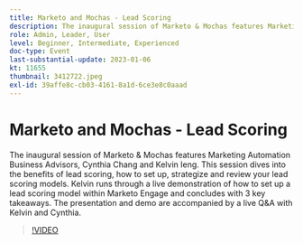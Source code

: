 ```yaml
---
title: Marketo and Mochas - Lead Scoring
description: The inaugural session of Marketo & Mochas features Marketing Automation Business Advisors, Cynthia Chang and Kelvin Ieng. This session dives into the benefits of lead scoring, how to set up, strategize and review your lead scoring models. Kelvin runs through a live demonstration of how to set up a lead scoring model within Marketo Engage and concludes with 3 key takeaways. The presentation and demo are accompanied by a live Q&A with Kelvin and Cynthia.
role: Admin, Leader, User
level: Beginner, Intermediate, Experienced
doc-type: Event
last-substantial-update: 2023-01-06
kt: 11655
thumbnail: 3412722.jpeg
exl-id: 39affe8c-cb03-4161-8a1d-6ce3e8c0aaad
---
```

# Marketo and Mochas - Lead Scoring

The inaugural session of Marketo & Mochas features Marketing Automation Business Advisors, Cynthia Chang and Kelvin Ieng. This session dives into the benefits of lead scoring, how to set up, strategize and review your lead scoring models. Kelvin runs through a live demonstration of how to set up a lead scoring model within Marketo Engage and concludes with 3 key takeaways. The presentation and demo are accompanied by a live Q&A with Kelvin and Cynthia.

>[!VIDEO](https://video.tv.adobe.com/v/3412722/?quality=12&learn=on)

